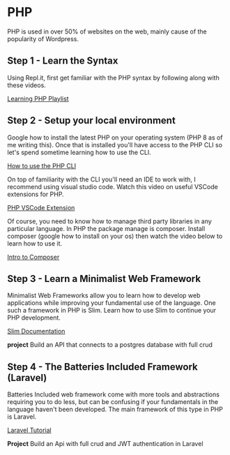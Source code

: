 # PHP

PHP is used in over 50% of websites on the web, mainly cause of the popularity of Wordpress. 

## Step 1 - Learn the Syntax

Using Repl.it, first get familiar with the PHP syntax by following along with these videos.

[Learning PHP Playlist](https://www.youtube.com/watch?v=scsmssXd47U&list=PLY6oTPmKnKbbLnwRkrCDhOl94iaibHwBJ)

## Step 2 - Setup your local environment

Google how to install the latest PHP on your operating system (PHP 8 as of me writing this). Once that is installed you'll have access to the PHP CLI so let's spend sometime learning how to use the CLI.

[How to use the PHP CLI](https://www.youtube.com/watch?v=vPPUspwRAT4)

On top of familiarity with the CLI you'll need an IDE to work with, I recommend using visual studio code. Watch this video on useful VSCode extensions for PHP.

[PHP VSCode Extension](https://www.youtube.com/watch?v=v9dWFbiir9Q)

Of course, you need to know how to manage third party libraries in any particular language. In PHP the package manage is composer. Install composer (google how to install on your os) then watch the video below to learn how to use it.

[Intro to Composer](https://www.youtube.com/watch?v=bxoUMJApUjs)

## Step 3 - Learn a Minimalist Web Framework

Minimalist Web Frameworks allow you to learn how to develop web applications while improving your fundamental use of the language. One such a framework in PHP is Slim. Learn how to use Slim to continue your PHP development.

[Slim Documentation](https://www.slimframework.com/)

**project** Build an API that connects to a postgres database with full crud

## Step 4 - The Batteries Included Framework (Laravel)

Batteries Included web framework come with more tools and abstractions requiring you to do less, but can be confusing if your fundamentals in the language haven't been developed. The main framework of this type in PHP is Laravel.

[Laravel Tutorial](https://www.parthpatel.net/laravel-tutorial-for-beginner/)

**Project** Build an Api with full crud and JWT authentication in Laravel